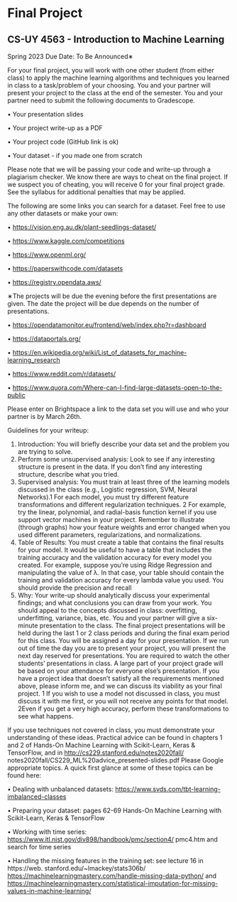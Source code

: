 # Final Project

## CS-UY 4563 - Introduction to Machine Learning

Spring 2023
Due Date: To Be Announced∗

For your final project, you will work with one other student (from either class) to apply
the machine learning algorithms and techniques you learned in class to a task/problem of
your choosing. You and your partner will present your project to the class at the end of
the semester.
You and your partner need to submit the following documents to Gradescope.

• Your presentation slides

• Your project write-up as a PDF

• Your project code (GitHub link is ok)

• Your dataset - if you made one from scratch

Please note that we will be passing your code and write-up through a plagiarism checker.
We know there are ways to cheat on the final project. If we suspect you of cheating, you
will receive 0 for your final project grade. See the syllabus for additional penalties that
may be applied.

The following are some links you can search for a dataset. Feel free to use any other
datasets or make your own:

• https://vision.eng.au.dk/plant-seedlings-dataset/

• https://www.kaggle.com/competitions

• https://www.openml.org/

• https://paperswithcode.com/datasets

• https://registry.opendata.aws/

∗The projects will be due the evening before the first presentations are given. The date the project will
be due depends on the number of presentations.

• https://opendatamonitor.eu/frontend/web/index.php?r=dashboard

• https://dataportals.org/

• https://en.wikipedia.org/wiki/List_of_datasets_for_machine-learning_research

• https://www.reddit.com/r/datasets/

• https://www.quora.com/Where-can-I-find-large-datasets-open-to-the-public

Please enter on Brightspace a link to the data set you will use and who your partner is
by March 26th.

Guidelines for your writeup:
1. Introduction: You will briefly describe your data set and the problem you are trying
to solve.
2. Perform some unsupervised analysis: Look to see if any interesting structure
is present in the data. If you don’t find any interesting structure, describe what you
tried.
3. Supervised analysis: You must train at least three of the learning models discussed
in the class (e.g., Logistic regression, SVM, Neural Networks).1 For each model, you
must try different feature transformations and different regularization techniques.
2
For example, try the linear, polynomial, and radial-basis function kernel if you use
support vector machines in your project. Remember to illustrate (through graphs)
how your feature weights and error changed when you used different parameters,
regularizations, and normalizations.
4. Table of Results: You must create a table that contains the final results for your
model. It would be useful to have a table that includes the training accuracy and the
validation accuracy for every model you created. For example, suppose you’re using
Ridge Regression and manipulating the value of λ. In that case, your table should
contain the training and validation accuracy for every lambda value you used. You
should provide the precision and recall
5. Why: Your write-up should analytically discuss your experimental findings; and
what conclusions you can draw from your work. You should appeal to the concepts
discussed in class: overfitting, underfitting, variance, bias, etc.
You and your partner will give a six-minute presentation to the class. The final project
presentations will be held during the last 1 or 2 class periods and during the final exam
period for this class. You will be assigned a day for your presentation. If we run out of
time the day you are to present your project, you will present the next day reserved for
presentations.
You are required to watch the other students’ presentations in class. A large part of
your project grade will be based on your attendance for everyone else’s presentation.
If you have a project idea that doesn’t satisfy all the requirements mentioned above,
please inform me, and we can discuss its viability as your final project.
1
If you wish to use a model not discussed in class, you must discuss it with me first, or you will not
receive any points for that model.
2Even if you get a very high accuracy, perform these transformations to see what happens.

If you use techniques not covered in class, you must demonstrate your understanding
of these ideas.
Practical advice can be found in chapters 1 and 2 of Hands-On Machine Learning with
Scikit-Learn, Keras & TensorFlow, and in http://cs229.stanford.edu/notes2020fall/
notes2020fall/CS229_ML%20advice_presented-slides.pdf Please Google appropriate
topics. A quick first glance at some of these topics can be found here:

• Dealing with unbalanced datasets: https://www.svds.com/tbt-learning-imbalanced-classes

• Preparing your dataset: pages 62-69 Hands-On Machine Learning with Scikit-Learn,
Keras & TensorFlow

• Working with time series: https://www.itl.nist.gov/div898/handbook/pmc/section4/
pmc4.htm and search for time series

• Handling the missing features in the training set: see lecture 16 in https://web.
stanford.edu/~lmackey/stats306b/ https://machinelearningmastery.com/handle-missing-data-python/
and https://machinelearningmastery.com/statistical-imputation-for-missing-values-in-machine-learning/
